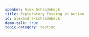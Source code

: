 ```yaml
---
speaker: Alex Schladebeck
title: Exploratory Testing in Action
id: alexandra-schladebeck
demo-talk: true
topic-category: testing
---
```

